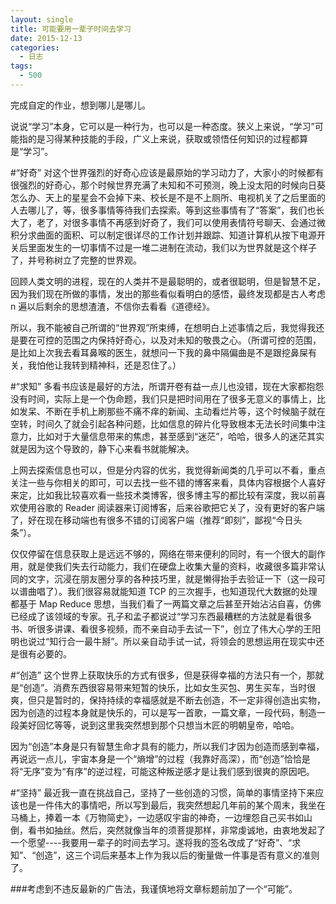 ```yaml
---
layout: single
title: 可能要用一辈子时间去学习
date: 2015-12-13
categories:
  - 日志
tags:
  - 500
---
```


完成自定的作业，想到哪儿是哪儿。

说说“学习”本身，它可以是一种行为，也可以是一种态度。狭义上来说，“学习”可能指的是习得某种技能的手段，广义上来说，获取或领悟任何知识的过程都算是“学习”。

#“好奇”
对这个世界强烈的好奇心应该是最原始的学习动力了，大家小的时候都有很强烈的好奇心，那个时候世界充满了未知和不可预测，晚上没太阳的时候向日葵怎么办、天上的星星会不会掉下来、校长是不是不上厕所、电视机关了之后里面的人去哪儿了，等，很多事情等待我们去探索。等到这些事情有了“答案”，我们也长大了，老了，对很多事情不再感到好奇了，我们可以使用表情符号聊天、会通过微积分求曲面的面积、可以制定很详尽的工作计划并跟踪、知道计算机从按下电源开关后里面发生的一切事情不过是一堆二进制在流动，我们以为世界就是这个样子了，并号称树立了完整的世界观。

回顾人类文明的进程，现在的人类并不是最聪明的，或者很聪明，但是智慧不足，因为我们现在所做的事情，发出的那些看似看明白的感悟，最终发现都是古人考虑 n 遍以后剩余的思想渣渣，不信你去看看《道德经》。

所以，我不能被自己所谓的“世界观”所束缚，在想明白上述事情之后，我觉得我还是要在可控的范围之内保持好奇心，以及对未知的敬畏之心。（所谓可控的范围，是比如上次我去看耳鼻喉的医生，就想问一下我的鼻中隔偏曲是不是跟挖鼻屎有关，我怕他让我转到精神科，还是忍住了。）

#“求知”
多看书应该是最好的方法，所谓开卷有益一点儿也没错，现在大家都抱怨没有时间，实际上是一个伪命题，我们只是把时间用在了很多无意义的事情上，比如发呆、不断在手机上刷那些不痛不痒的新闻、主动看烂片等，这个时候脑子就在空转，时间久了就会引起各种问题，比如信息的碎片化导致根本无法长时间集中注意力，比如对于大量信息带来的焦虑，甚至感到“迷茫”，哈哈，很多人的迷茫其实就是因为这个导致的，静下心来看书就能解决。

上网去探索信息也可以，但是分内容的优劣，我觉得新闻类的几乎可以不看，重点关注一些与你相关的即可，可以去找一些不错的博客来看，具体内容根据个人喜好来定，比如我比较喜欢看一些技术类博客，很多博主写的都比较有深度，我以前喜欢使用谷歌的 Reader 阅读器来订阅博客，后来谷歌把它关了，没有更好的客户端了，好在现在移动端也有很多不错的订阅客户端（推荐“即刻”，鄙视“今日头条”）。

仅仅停留在信息获取上是远远不够的，网络在带来便利的同时，有一个很大的副作用，就是使我们失去行动能力，我们在硬盘上收集大量的资料，收藏很多篇非常认同的文字，沉浸在朋友圈分享的各种技巧里，就是懒得抬手去验证一下（这一段可以谱曲唱了）。我们很容易就能知道 TCP 的三次握手，也知道现代大数据的处理都基于 Map Reduce 思想，当我们看了一两篇文章之后甚至开始沾沾自喜，仿佛已经成了该领域的专家。孔子和孟子都说过“学习东西最糟糕的方法就是看很多书、听很多讲课、看很多视频，而不亲自动手去试一下”，创立了伟大心学的王阳明也说过“知行合一最牛掰”。所以亲自动手试一试，将领会的思想运用在现实中还是很有必要的。

#“创造”
这个世界上获取快乐的方式有很多，但是获得幸福的方法只有一个，那就是“创造”。消费东西很容易带来短暂的快乐，比如女生买包、男生买车，当时很爽，但只是暂时的，保持持续的幸福感就是不断去创造，不一定非得创造出实物，因为创造的过程本身就是快乐的，可以是写一首歌，一篇文章，一段代码，制造一段美好回忆等等，说到这里我突然想到那个只想当木匠的明朝皇帝，哈哈。

因为“创造”本身是只有智慧生命才具有的能力，所以我们才因为创造而感到幸福，再说远一点儿，宇宙本身是一个“熵增”的过程（我靠好高深），而“创造”恰恰是将“无序”变为“有序”的逆过程，可能这种叛逆感才是让我们感到很爽的原因吧。

#“坚持”
最近我一直在挑战自己，坚持了一些创造的习惯，简单的事情坚持下来应该也是一件伟大的事情吧，所以写到最后，我突然想起几年前的某个周末，我坐在马桶上，捧着一本《万物简史》，一边感叹宇宙的神奇，一边埋怨自己买书如山倒，看书如抽丝。然后，突然就像当年的须菩提那样，非常虔诚地，由衷地发起了一个愿望----我要用一辈子的时间去学习。遂将我的签名改成了“好奇”、“求知”、“创造”，这三个词后来基本上作为我以后的衡量做一件事是否有意义的准则了。

###考虑到不违反最新的广告法，我谨慎地将文章标题前加了一个“可能”。
